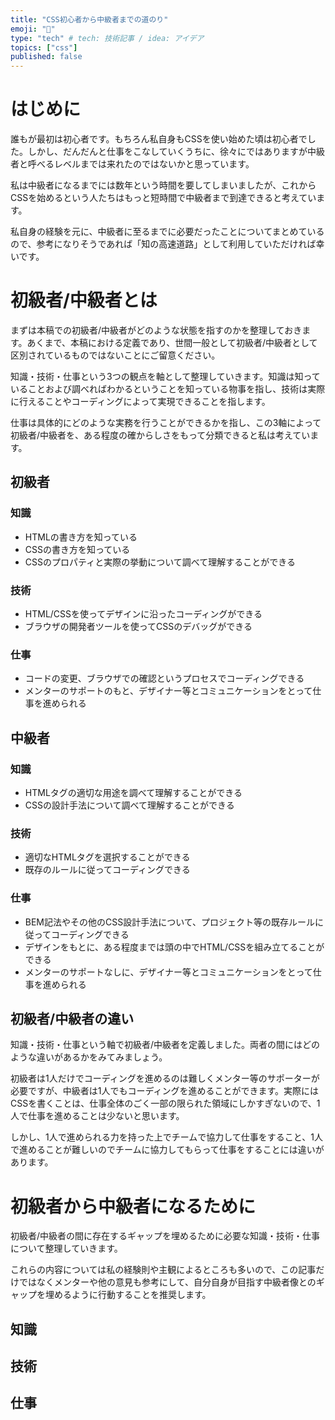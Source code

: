 ```yaml
---
title: "CSS初心者から中級者までの道のり"
emoji: "🐥"
type: "tech" # tech: 技術記事 / idea: アイデア
topics: ["css"]
published: false
---
```


# はじめに
誰もが最初は初心者です。もちろん私自身もCSSを使い始めた頃は初心者でした。しかし、だんだんと仕事をこなしていくうちに、徐々にではありますが中級者と呼べるレベルまでは来れたのではないかと思っています。

私は中級者になるまでには数年という時間を要してしまいましたが、これからCSSを始めるという人たちはもっと短時間で中級者まで到達できると考えています。

私自身の経験を元に、中級者に至るまでに必要だったことについてまとめているので、参考になりそうであれば「知の高速道路」として利用していただければ幸いです。

# 初級者/中級者とは

まずは本稿での初級者/中級者がどのような状態を指すのかを整理しておきます。あくまで、本稿における定義であり、世間一般として初級者/中級者として区別されているものではないことにご留意ください。

知識・技術・仕事という3つの観点を軸として整理していきます。知識は知っていることおよび調べればわかるということを知っている物事を指し、技術は実際に行えることやコーディングによって実現できることを指します。

仕事は具体的にどのような実務を行うことができるかを指し、この3軸によって初級者/中級者を、ある程度の確からしさをもって分類できると私は考えています。

## 初級者

### 知識
- HTMLの書き方を知っている
- CSSの書き方を知っている
- CSSのプロパティと実際の挙動について調べて理解することができる

### 技術
- HTML/CSSを使ってデザインに沿ったコーディングができる
- ブラウザの開発者ツールを使ってCSSのデバッグができる

### 仕事
- コードの変更、ブラウザでの確認というプロセスでコーディングできる
- メンターのサポートのもと、デザイナー等とコミュニケーションをとって仕事を進められる

## 中級者

### 知識
- HTMLタグの適切な用途を調べて理解することができる
- CSSの設計手法について調べて理解することができる

### 技術
- 適切なHTMLタグを選択することができる
- 既存のルールに従ってコーディングできる

### 仕事
- BEM記法やその他のCSS設計手法について、プロジェクト等の既存ルールに従ってコーディングできる
- デザインをもとに、ある程度までは頭の中でHTML/CSSを組み立てることができる
- メンターのサポートなしに、デザイナー等とコミュニケーションをとって仕事を進められる

## 初級者/中級者の違い
知識・技術・仕事という軸で初級者/中級者を定義しました。両者の間にはどのような違いがあるかをみてみましょう。

初級者は1人だけでコーディングを進めるのは難しくメンター等のサポーターが必要ですが、中級者は1人でもコーディングを進めることができます。実際にはCSSを書くことは、仕事全体のごく一部の限られた領域にしかすぎないので、1人で仕事を進めることは少ないと思います。

しかし、1人で進められる力を持った上でチームで協力して仕事をすること、1人で進めることが難しいのでチームに協力してもらって仕事をすることには違いがあります。

# 初級者から中級者になるために
初級者/中級者の間に存在するギャップを埋めるために必要な知識・技術・仕事について整理していきます。

これらの内容については私の経験則や主観によるところも多いので、この記事だけではなくメンターや他の意見も参考にして、自分自身が目指す中級者像とのギャップを埋めるように行動することを推奨します。

## 知識

## 技術

## 仕事
